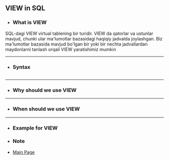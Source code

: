 ## VIEW in SQL

- ### What is **VIEW**

SQL-dagi VIEW virtual tablening bir turidir. VIEW da qatorlar va ustunlar mavjud, chunki ular ma'lumotlar bazasidagi haqiqiy jadvalda joylashgan. Biz ma'lumotlar bazasida mavjud bo'lgan bir yoki bir nechta jadvallardan maydonlarni tanlash orqali VIEW yaratishimiz mumkin

<hr>

- ### Syntax

```

```

<hr>

- ### Why should we use **VIEW**

<hr>

- ### When should we use **VIEW**

<hr>

- ### Example for **VIEW**

- ### Note

>

- [Main Page](https://github.com/Al1yev/my-wiki/tree/main)
